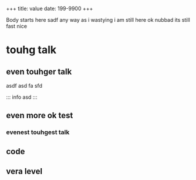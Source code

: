+++
title: value
date: 199-9900
+++

Body starts here
sadf
any way as  i wastying i am still here 
ok nubbad its still fast nice

# touhg talk

## even touhger talk
asdf
asd
fa
sfd

::: info
asd
:::



## even more ok test

### evenest touhgest talk

## code

## vera level